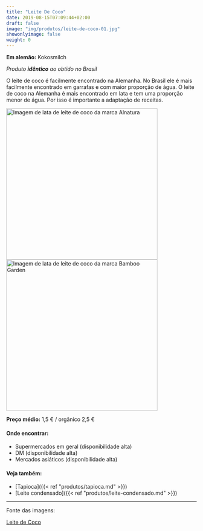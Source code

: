 ```yaml
---
title: "Leite De Coco"
date: 2019-08-15T07:09:44+02:00
draft: false
image: "img/produtos/leite-de-coco-01.jpg"
showonlyimage: false
weight: 0
---
```


<!--more-->

**Em alemão:** Kokosmilch

_Produto **idêntico** ao obtido no Brasil_

O leite de coco é facilmente encontrado na Alemanha. No Brasil ele é mais facilmente encontrado em garrafas e com maior proporção de água.
O leite de coco na Alemanha é mais encontrado em lata e tem uma proporção menor de água. Por isso é importante a adaptação de receitas.


<img src="../../img/produtos/leite-de-coco-02.png" alt="Imagem de lata de leite de coco da marca Alnatura" width="400"/>
<img src="../../img/produtos/leite-de-coco-03.png" alt="Imagem de lata de leite de coco da marca Bamboo Garden" width="400"/>


**Preço médio:** 1,5 € / orgânico 2,5 €

#### Onde encontrar:

* Supermercados em geral (disponibilidade alta)
* DM (disponibilidade alta)
* Mercados asiáticos (disponibilidade alta)

#### Veja também:

- [Tapioca]({{< ref "produtos/tapioca.md" >}})
- [Leite condensado]({{< ref "produtos/leite-condensado.md" >}})

---

Fonte das imagens:

[Leite de Coco](https://pixabay.com/pt/photos/leite-de-coco-leite-coco-n%C3%A3o-dairy-1623611/)
